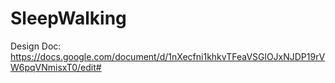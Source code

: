 # SleepWalking

Design Doc: https://docs.google.com/document/d/1nXecfni1khkvTFeaVSGlOJxNJDP19rVW6pqVNmisxT0/edit#
